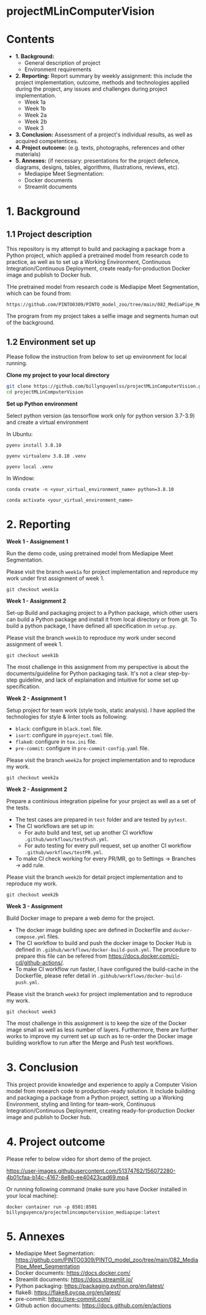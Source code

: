 # projectMLinComputerVision

# Contents

- **1. Background:**
    * General description of project
    * Environment requirements
- **2. Reporting:** Report summary by weekly assignment: this include the project implementation, outcome, methods and technologies applied during the project, any issues and challenges during project implementation.
    * Week 1a
    * Week 1b
    * Week 2a
    * Week 2b
    * Week 3
- **3. Conclusion:** Assessment of a project's individual results, as well as acquired competentices.
- **4. Project outcome:** (e.g. texts, photographs, references and other materials)
- **5. Annexes:**
(if necessary: presentations for the project defence, diagrams, designs, tables, algorithms, illustrations, reviews, etc).
    - Mediapipe Meet Segmentation:
    - Docker documents
    - Streamlit documents

# 1. Background

## 1.1 Project description

This repository is my attempt to build and packaging a package from a Python project, which applied a pretrained model from research code to practice, as well as to set up a Working Environment, Continuous Integration/Continuous Deployment, create ready-for-production Docker image and publish to Docker hub.

THe pretrained model from research code is Mediapipe Meet Segmentation, which can be found from:

```
https://github.com/PINTO0309/PINTO_model_zoo/tree/main/082_MediaPipe_Meet_Segmentation
```
The program from my project takes a selfie image and segments human out of the background.

## 1.2 Environment set up

Please follow the instruction from below to set up environment for local running.

**Clone my project to your local directory**

```bash
git clone https://github.com/billynguyenlss/projectMLinComputerVision.git
cd projectMLinComputerVision
```

**Set up Python environment**

Select python version (as tensorflow work only for python version 3.7-3.9) and create a virtual environment

In Ubuntu:
```
pyenv install 3.8.10

pyenv virtualenv 3.8.10 .venv

pyenv local .venv
```

In Window:
```
conda create -n <your_virtual_environment_name> python=3.8.10

conda activate <your_virtual_environment_name>
```

# 2. Reporting

**Week 1 - Assignement 1**

Run the demo code, using pretrained model from Mediapipe Meet Segmentation.

Please visit the branch `week1a` for project implementation and reproduce my work under first assignment of week 1.

```
git checkout week1a
```

**Week 1 - Assignment 2**

Set-up Build and packaging project to a Python package, which other users can build a Python package and install it from local directory or from git. To build a python package, I have defined all specification in `setup.py`.

Please visit the branch `week1b` to reproduce my work under second assignment of week 1.

```
git checkout week1b
```

The most challenge in this assignment from my perspective is about the documents/guideline for Python packaging task. It's not a clear step-by-step guideline, and lack of explaination and intuitive for some set up specification.

**Week 2 - Assignment 1**

Setup project for team work (style tools, static analysis). I have applied the technologies for style & linter tools as following:
* `black`: configure in `black.toml` file.
* `isort`: configure in `pyproject.toml` file.
* `flake8`: configure in `tox.ini` file.
* `pre-commit`: configure in `pre-commit-config.yaml` file.

Please visit the branch `week2a` for project implementation and to reproduce my work.

```
git checkout week2a
```

**Week 2 - Assignment 2**

Prepare a continious integration pipeline for your project as well as a set of the tests.

* The test cases are prepared in `test` folder and are tested by `pytest`.
* The CI workflows are set up in:
    * For auto build and test, set up another CI workflow `.github/workflows/testPush.yml`.
    * For auto testing for every pull request, set up another CI workflow `.github/workflows/testPR.yml`.
* To make CI check working for every PR/MR, go to Settings -> Branches -> add rule.

Please visit the branch `week2b` for detail project implementation and to reproduce my work.

```
git checkout week2b
```

**Week 3 - Assignment**

Build Docker image to prepare a web demo for the project.

* The docker image building spec are defined in Dockerfile and `docker-compose.yml` files.
* The CI workflow to build and push the docker image to Docker Hub is defined in `.gibhub/workflows/docker-build-push.yml`. The procedure to prepare this file can be refered from https://docs.docker.com/ci-cd/github-actions/.
* To make CI workflow run faster, I have configured the build-cache in the Dockerfile, please refer detail in `.gibhub/workflows/docker-build-push.yml`.

Please visit the branch `week3` for project implementation and to reproduce my work.

```
git checkout week3
```

The most challenge in this assignment is to keep the size of the Docker image small as well as less number of layers. Furthermore, there are further works to improve my current set up such as to re-order the Docker image building workflow to run after the Merge and Push test workflows.

# 3. Conclusion

This project provide knowledge and experience to apply a Computer Vision model from research code to production-ready solution.
It include building and packaging a package from a Python project, setting up a Working Environment, styling and linting for team-work, Continuous Integration/Continuous Deployment, creating ready-for-production Docker image and publish to Docker hub.

# 4. Project outcome

Please refer to below video for short demo of the project.

https://user-images.githubusercontent.com/51374762/156072280-4b01cfaa-b14c-4167-8e80-ee40423cad69.mp4

Or running following command (make sure you have Docker installed in your local machine):

```
docker container run -p 8501:8501 billynguyenco/projectmlincomputervision_mediapipe:latest
```

# 5. Annexes
- Mediapipe Meet Segmentation: https://github.com/PINTO0309/PINTO_model_zoo/tree/main/082_MediaPipe_Meet_Segmentation
- Docker documents: https://docs.docker.com/
- Streamlit documents: https://docs.streamlit.io/
- Python packaging: https://packaging.python.org/en/latest/
- flake8: https://flake8.pycqa.org/en/latest/
- pre-commit: https://pre-commit.com/
- Github action documents: https://docs.github.com/en/actions
